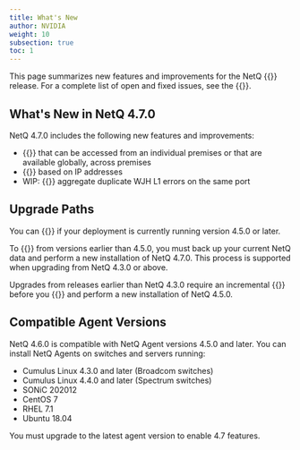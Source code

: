 ```yaml
---
title: What's New
author: NVIDIA
weight: 10
subsection: true
toc: 1
---
```


This page summarizes new features and improvements for the NetQ {{<version>}} release. For a complete list of open and fixed issues, see the {{<link title="NVIDIA NetQ 4.7 Release Notes" text="release notes">}}.

<!-- vale off -->
## What's New in NetQ 4.7.0
<!-- vale on -->
NetQ 4.7.0 includes the following new features and improvements:

- {{<link title="Focus Your Monitoring Using Workbenches" text="Create workbenches">}} that can be accessed from an individual premises or that are available globally, across premises
- {{<link title="Configure and Monitor What Just Happened/#suppress-events-with-filters" text="Create WJH suppression rules">}} based on IP addresses
- WIP: {{<link title="Configure and Monitor What Just Happened/#vew-what-just-happenned-metrics" text="">}} aggregate duplicate WJH L1 errors on the same port
## Upgrade Paths

You can {{<link title="Upgrade NetQ" text="upgrade directly to NetQ 4.7.0">}} if your deployment is currently running version 4.5.0 or later.

To {{<link title="Upgrade NetQ" text="upgrade to NetQ 4.7.0">}} from versions earlier than 4.5.0, you must back up your current NetQ data and perform a new installation of NetQ 4.7.0. This process is supported when upgrading from NetQ 4.3.0 or above.

Upgrades from releases earlier than NetQ 4.3.0 require an incremental {{<exlink url="https://docs.nvidia.com/networking-ethernet-software/cumulus-netq-43/Installation-Management/Upgrade-NetQ/Upgrade-System/" text="upgrade to version 4.3.0">}} before you {{<link title="Upgrade NetQ" text="back up your data">}} and perform a new installation of NetQ 4.5.0.
## Compatible Agent Versions

NetQ 4.6.0 is compatible with NetQ Agent versions 4.5.0 and later. You can install NetQ Agents on switches and servers running:

- Cumulus Linux 4.3.0 and later (Broadcom switches)
- Cumulus Linux 4.4.0 and later (Spectrum switches)
- SONiC 202012
- CentOS 7
- RHEL 7.1
- Ubuntu 18.04

You must upgrade to the latest agent version to enable 4.7 features.
